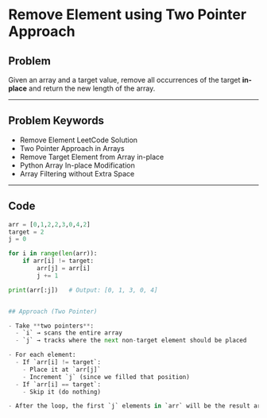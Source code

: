 # Remove Element using Two Pointer Approach

## Problem
Given an array and a target value, remove all occurrences of the target **in-place** and return the new length of the array.

---

## Problem Keywords
- Remove Element LeetCode Solution  
- Two Pointer Approach in Arrays  
- Remove Target Element from Array in-place  
- Python Array In-place Modification  
- Array Filtering without Extra Space

---

## Code
```python
arr = [0,1,2,2,3,0,4,2]
target = 2
j = 0

for i in range(len(arr)):
    if arr[i] != target:
        arr[j] = arr[i]
        j += 1

print(arr[:j])   # Output: [0, 1, 3, 0, 4]


## Approach (Two Pointer)

- Take **two pointers**:
  - `i` → scans the entire array  
  - `j` → tracks where the next non-target element should be placed  

- For each element:
  - If `arr[i] != target`:  
    - Place it at `arr[j]`  
    - Increment `j` (since we filled that position)  
  - If `arr[i] == target`:  
    - Skip it (do nothing)  

- After the loop, the first `j` elements in `arr` will be the result array (without target).  
